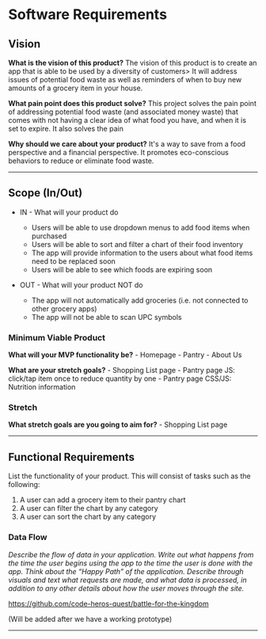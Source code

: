 # Software Requirements
## Vision
**What is the vision of this product?**
The vision of this product is to create an app that is able to be used by a diversity of customers> It will address issues of potential food waste as well as reminders of when to buy new amounts of a grocery item in your house.

**What pain point does this product solve?**
This project solves the pain point of addressing potential food waste (and associated money waste) that comes with not having a clear idea of what food you have, and when it is set to expire. 
It also solves the pain

**Why should we care about your product?**
It's a way to save from a food perspective and a financial perspective. It promotes eco-conscious behaviors to reduce or eliminate food waste.

***
## Scope (In/Out)
- IN - What will your product do
    - Users will be able to use dropdown menus to add food items when purchased
    - Users will be able to sort and filter a chart of their food inventory
    - The app will provide information to the users about what food items need to be replaced soon
    - Users will be able to see which foods are expiring soon 

- OUT - What will your product NOT do
    - The app will not automatically add groceries (i.e. not connected to other grocery apps)
    - The app will not be able to scan UPC symbols

### Minimum Viable Product
**What will your MVP functionality be?**
    - Homepage
    - Pantry
    - About Us

**What are your stretch goals?**
    - Shopping List page
    - Pantry page JS: click/tap item once to reduce quantity by one
    - Pantry page CSS/JS: Nutrition information

### Stretch
**What stretch goals are you going to aim for?**
    - Shopping List page

***
## Functional Requirements
List the functionality of your product. This will consist of tasks such as the following:
1. A user can add a grocery item to their pantry chart
2. A user can filter the chart by any category
3. A user can sort the chart by any category

### Data Flow
*Describe the flow of data in your application. Write out what happens from the time the user begins using the app to the time the user is done with the app. Think about the “Happy Path” of the application. Describe through visuals and text what requests are made, and what data is processed, in addition to any other details about how the user moves through the site.*

https://github.com/code-heros-quest/battle-for-the-kingdom

(Will be added after we have a working prototype)
***
